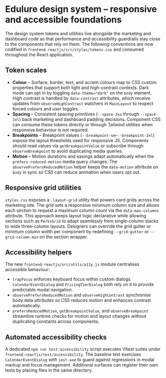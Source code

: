 # Edulure design system – responsive and accessible foundations

The design system tokens and utilities live alongside the marketing and dashboard
code so that performance and accessibility guardrails stay close to the
components that rely on them. The following conventions are now codified in
`frontend-reactjs/src/styles/tokens.css` and consumed throughout the React
application.

## Token scales

- **Colour** – Surface, border, text, and accent colours map to CSS custom
  properties that support both light and high-contrast contexts. Dark mode can
  opt in by toggling `data-theme="dark"` on the `body` element. High contrast is
  handled by `data-contrast` attributes, which receive updates from
  `observeHighContrast` watchers in `MainLayout` to respect forced colours and
  user toggles.
- **Spacing** – Consistent spacing primitives (`--space-2xs` through
  `--space-3xl`) back marketing and dashboard padding decisions. Component CSS
  can consume these tokens directly or through Tailwind utilities when
  responsive behaviour is not required.
- **Breakpoints** – Breakpoint values (`--breakpoint-sm`–`--breakpoint-2xl`)
  expose the layout thresholds used for responsive JS. Components should read
  values via `getBreakpointValue` or subscribe through `observeBreakpoint` to
  avoid duplicating media queries.
- **Motion** – Motion durations and easings adapt automatically when the
  `prefers-reduced-motion` media query changes. The `observePrefersReducedMotion`
  helper keeps the `data-motion` attribute on `body` in sync so CSS can reduce
  animation when users opt out.

## Responsive grid utilities

`styles.css` exposes a `.layout-grid` utility that powers card grids across the
marketing site. The grid sets a responsive minimum column size and allows each
section to request a maximum column count via the `data-max-columns`
attribute. This approach keeps layout logic declarative while allowing sections
such as `PerksGrid` to adapt seamlessly from single-column stacks to wide
three-column layouts. Designers can override the grid gutter or minimum column
width per component by redefining `--grid-gutter` or `--grid-column-min` on the
section wrapper.

## Accessibility helpers

The new `frontend-reactjs/src/utils/a11y.js` module centralises accessible
behaviour:

- `trapFocus` enforces keyboard focus within custom dialogs. `CalendarEventDialog`
  and `PricingTierDialog` both rely on it to provide predictable modal navigation.
- `observePrefersReducedMotion` and `observeHighContrast` synchronise body data
  attributes so CSS reduces motion and enhances contrast automatically.
- `prefersReducedMotion`, `getBreakpointValue`, and `observeBreakpoint`
  streamline runtime checks for motion and layout changes without duplicating
  constants across components.

## Automated accessibility checks

A dedicated `npm run test:accessibility` script executes Vitest suites under
`frontend-reactjs/test/accessibility`. The baseline test exercises
`CalendarEventDialog` with `jest-axe` to guard against regressions in modal
markup and focus management. Additional surfaces can register their own tests by
placing files in the same directory.
